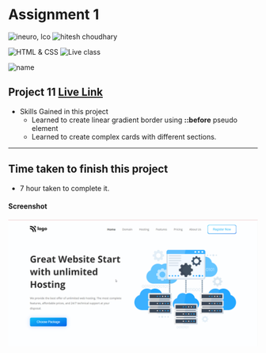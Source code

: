 # Assignment 1

![ineuro, lco](https://img.shields.io/badge/iNeuron-LCO-green)
![hitesh choudhary](https://img.shields.io/badge/Hitesh--Choudhary-Full--stack--JS--bootcamp-red)

![HTML & CSS](https://img.shields.io/badge/HTML-CSS-orange)
![Live class](https://img.shields.io/badge/LIVE--CLASS-PROJECT--11-lightgrey)

![name](https://img.shields.io/badge/)

## Project 11 [Live Link](https://live-proj-11.netlify.app)

-   Skills Gained in this project
    -   Learned to create linear gradient border using **::before** pseudo element
    -   Learned to create complex cards with different sections.

---

## Time taken to finish this project

-   7 hour taken to complete it.

#### Screenshot

![Desktop](./screenshots/project-11.png)
